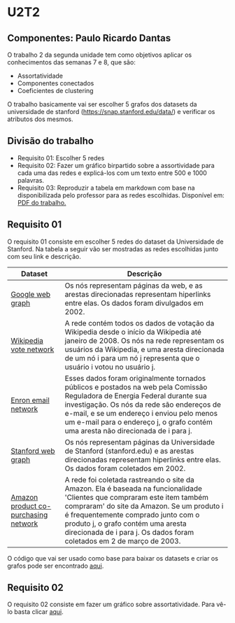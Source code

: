 # U2T2
## Componentes: Paulo Ricardo Dantas
O trabalho 2 da segunda unidade tem como objetivos aplicar os conhecimentos das semanas 7 e 8, que são:
- Assortatividade
- Componentes conectados
- Coeficientes de clustering

O trabalho basicamente vai ser escolher 5 grafos dos datasets da universidade de stanford (<https://snap.stanford.edu/data/>) e verificar os atributos dos mesmos.

## Divisão do trabalho
- Requisito 01: Escolher 5 redes 
- Requisito 02: Fazer um gráfico birpartido sobre a assortividade para cada uma das redes e explicá-los com um texto entre 500 e 1000 palavras.
- Requisito 03: Reproduzir a tabela em markdown com base na disponibilizada pelo professor para as redes escolhidas. Disponível em: [PDF do trabalho.](https://github.com/ivanovitchm/datastructure/blob/main/lessons/week_09/U2T2.pdf)

## Requisito 01
O requisito 01 consiste em escolher 5 redes do dataset da Universidade de Stanford. Na tabela a seguir vão ser mostradas as redes escolhidas junto com seu link e descrição.

| Dataset | Descrição | 
|------|------|
| [Google web graph](https://snap.stanford.edu/data/web-Google.html) | Os nós representam páginas da web, e as arestas direcionadas representam hiperlinks entre elas. Os dados foram divulgados em 2002. |
| [Wikipedia vote network](https://snap.stanford.edu/data/wiki-Vote.html) | A rede contém todos os dados de votação da Wikipedia desde o início da Wikipedia até janeiro de 2008. Os nós na rede representam os usuários da Wikipedia, e uma aresta direcionada de um nó i para um nó j representa que o usuário i votou no usuário j. |
| [Enron email network](https://snap.stanford.edu/data/email-Enron.html) | Esses dados foram originalmente tornados públicos e postados na web pela Comissão Reguladora de Energia Federal durante sua investigação. Os nós da rede são endereços de e-mail, e se um endereço i enviou pelo menos um e-mail para o endereço j, o grafo contém uma aresta não direcionada de i para j. |
| [Stanford web graph](https://snap.stanford.edu/data/web-Stanford.html) | Os nós representam páginas da Universidade de Stanford (stanford.edu) e as arestas direcionadas representam hiperlinks entre elas. Os dados foram coletados em 2002. |
| [Amazon product co-purchasing network](https://snap.stanford.edu/data/amazon0302.html) | A rede foi coletada rastreando o site da Amazon. Ela é baseada na funcionalidade 'Clientes que compraram este item também compraram' do site da Amazon. Se um produto i é frequentemente comprado junto com o produto j, o grafo contém uma aresta direcionada de i para j. Os dados foram coletados em 2 de março de 2003. |

O código que vai ser usado como base para baixar os datasets e criar os grafos pode ser encontrado [aqui](https://github.com/rikdantas/Algoritmos-Estruturas-Dados-II/blob/main/U2T2/source/U2T2_Requisito_01.ipynb).

## Requisito 02
O requisito 02 consiste em fazer um gráfico sobre assortatividade. Para vê-lo basta clicar [aqui](https://github.com/rikdantas/Algoritmos-Estruturas-Dados-II/tree/main/U2T2/Requisito_02).